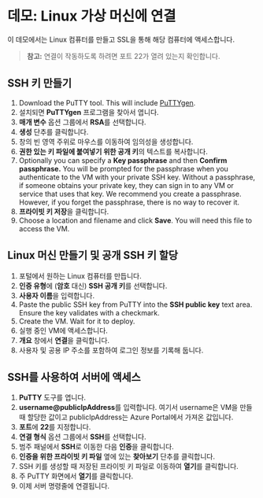 # <a name="demonstration-connect-to-linux-virtual-machines"></a>데모: Linux 가상 머신에 연결

이 데모에서는 Linux 컴퓨터를 만들고 SSL을 통해 해당 컴퓨터에 액세스합니다.

>**참고:** 연결이 작동하도록 하려면 포트 22가 열려 있는지 확인합니다. 

## <a name="create-the-ssh-keys"></a>SSH 키 만들기

1. Download the PuTTY tool. This will include <bpt id="p1">[</bpt>PuTTYgen<ept id="p1">](https://putty.org/)</ept>. 
2. 설치되면 **PuTTYgen** 프로그램을 찾아서 엽니다.
3. **매개 변수** 옵션 그룹에서 **RSA**를 선택합니다.
4. **생성** 단추를 클릭합니다.
5. 창의 빈 영역 주위로 마우스를 이동하여 임의성을 생성합니다.
6. **권한 있는 키 파일에 붙여넣기 위한 공개 키**의 텍스트를 복사합니다.
7. Optionally you can specify a <bpt id="p1">**</bpt>Key passphrase<ept id="p1">**</ept> and then <bpt id="p2">**</bpt>Confirm passphrase.<ept id="p2">**</ept> You will be prompted for the passphrase when you authenticate to the VM with your private SSH key. Without a passphrase, if someone obtains your private key, they can sign in to any VM or service that uses that key. We recommend you create a passphrase. However, if you forget the passphrase, there is no way to recover it.
8. **프라이빗 키 저장**을 클릭합니다.
9. Choose a location and filename and click <bpt id="p1">**</bpt>Save<ept id="p1">**</ept>. You will need this file to access the VM. 

## <a name="create-the-linux-machine-and-assign-the-public-ssh-key"></a>Linux 머신 만들기 및 공개 SSH 키 할당

1. 포털에서 원하는 Linux 컴퓨터를 만듭니다.
2. **인증 유형**에 (**암호** 대신) **SSH 공개 키**를 선택합니다.
3. **사용자 이름**을 입력합니다.
4. Paste the public SSH key from PuTTY into the <bpt id="p1">**</bpt>SSH public key<ept id="p1">**</ept> text area. Ensure the key validates with a checkmark. 
5. Create the VM. Wait for it to deploy.
6. 실행 중인 VM에 액세스합니다. 
7. **개요** 창에서 **연결**을 클릭합니다.
8. 사용자 및 공용 IP 주소를 포함하여 로그인 정보를 기록해 둡니다.

## <a name="access-the-server-using-ssh"></a>SSH를 사용하여 서버에 액세스

1. **PuTTY** 도구를 엽니다.
2. **username@publicIpAddress**를 입력합니다. 여기서 username은 VM을 만들 때 할당한 값이고 publicIpAddress는 Azure Portal에서 가져온 값입니다.
3. **포트**에 **22**를 지정합니다.
4. **연결 형식** 옵션 그룹에서 **SSH**를 선택합니다.
5. 범주 패널에서 **SSH**로 이동한 다음 **인증**을 클릭합니다.
6. **인증을 위한 프라이빗 키 파일** 옆에 있는 **찾아보기** 단추를 클릭합니다.
7. SSH 키를 생성할 때 저장된 프라이빗 키 파일로 이동하여 **열기**를 클릭합니다.
8. 주 PuTTY 화면에서 **열기**를 클릭합니다.
9. 이제 서버 명령줄에 연결됩니다. 